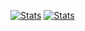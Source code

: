 <!--START_SECTION:waka-->

[![Stats](https://github-readme-stats.vercel.app/api?username=wobkobi&show_icons=true)](https://github.com/anuraghazra/github-readme-stats)
[![Stats](https://github-readme-stats.vercel.app/api/wakatime?username=wobkobi&custom_title=All%20Time%20Stats)](https://github.com/anuraghazra/github-readme-stats)
<!--END_SECTION:waka-->
